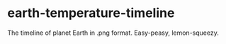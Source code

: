 # earth-temperature-timeline
The timeline of planet Earth in .png format.
Easy-peasy, lemon-squeezy.
